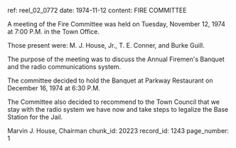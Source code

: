 ref: reel_02_0772
date: 1974-11-12
content: FIRE COMMITTEE

A meeting of the Fire Committee was held on Tuesday, November 12, 1974 at 7:00 P.M. in the Town Office.

Those present were: M. J. House, Jr., T. E. Conner, and Burke Guill.

The purpose of the meeting was to discuss the Annual Firemen's Banquet and the radio communications system.

The committee decided to hold the Banquet at Parkway Restaurant on December 16, 1974 at 6:30 P.M.

The Committee also decided to recommend to the Town Council that we stay with the radio system we have now and take steps to legalize the Base Station for the Jail.

Marvin J. House, Chairman
chunk_id: 20223
record_id: 1243
page_number: 1

